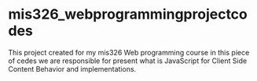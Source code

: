 # mis326_webprogrammingprojectcodes
This project created for my  mis326 Web programming course in this piece of cedes we are responsible for 
present what is JavaScript for Client Side Content Behavior and implementations.
